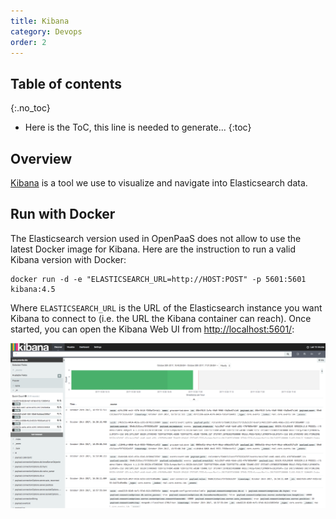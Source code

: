 ```yaml
---
title: Kibana
category: Devops
order: 2
---
```


## Table of contents
{:.no_toc}

* Here is the ToC, this line is needed to generate...
{:toc}

## Overview

[Kibana](https://www.elastic.co/products/kibana) is a tool we use to visualize and navigate into Elasticsearch data.

## Run with Docker

The Elasticsearch version used in OpenPaaS does not allow to use the latest Docker image for Kibana. Here are the instruction to run a valid Kibana version with Docker:

```
docker run -d -e "ELASTICSEARCH_URL=http://HOST:POST" -p 5601:5601 kibana:4.5
```

Where `ELASTICSEARCH_URL` is the URL of the Elasticsearch instance you want Kibana to connect to (i.e. the URL the Kibana container can reach). Once started, you can open the Kibana Web UI from [http://localhost:5601/](http://localhost:5601/):

![The kibana UI](/images/devops/kibana.png)
